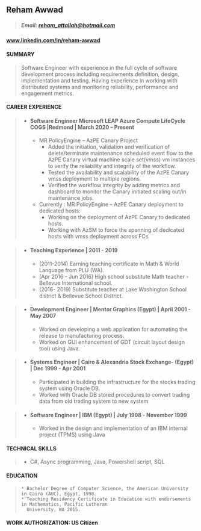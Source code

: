 ## Reham Awwad
 
> ##### Email: reham_attallah@hotmail.com 
#### www.linkedin.com/in/reham-awwad
#### SUMMARY
>   Software Engineer with experience in the full cycle of software development process including requirements
>   definition, design, implementation and testing. Having experience in working with distributed systems and
>   monitoring reliability, performance and engagement metrics.

#### CAREER EXPERIENCE
> * #### Software Engineer Microsoft LEAP Azure Compute LifeCycle COGS |Redmond | March 2020 – Present
>   * MR PolicyEngine – AzPE Canary Project
>     * Added the initiation, validation and verification of delete/terminate maintenance scheduled event
>       flow to the AzPE Canary virtual machine scale set(vmss) vm instances to verify the reliability and
        integrity of the workflow.
>     * Tested the availability and scalability of the AzPE Canary vmss deployment to multiple regions.
>     * Verified the workflow integrity by adding metrics and dashboard to monitor the Canary initiated
>       scaling out/in maintenance jobs.
>   * Currently : MR PolicyEngine – AzPE Canary deployment to dedicated hosts:
>     * Working on the deployment of AzPE Canary to dedicated hosts.
>     * Working with AzSM to force the spanning of dedicated hosts with vmss deployment across FCs.

> * #### Teaching Experience | 2011 - 2019
>     * (2011-2014) Earning teaching certificate in Math & World Language from PLU (WA).
>     * (Apr 2016 - Jun 2016) High school substitute Math teacher - Bellevue International school.
>     * (2016- 2019) Substitute teacher at Lake Washington School district & Bellevue School District.

> * #### Development Engineer | Mentor Graphics (Egypt) | April 2001 - May 2007
>     * Worked on developing a web application for automating the release to manufacturing process.
>     * Worked on GUI enhancement of GDT (circuit layout design tool) using Java.

> * #### Systems Engineer | Cairo & Alexandria Stock Exchange- (Egypt) | Dec 1999 - Apr 2001
>     * Participated in building the infrastructure for the stocks trading system using Oracle DB.
>     * Worked with Oracle DB stored procedures to convert trading data from old trading system to new system 

> * #### Software Engineer | IBM (Egypt) | July 1998 - November 1999
>     * Worked in the design and implementation of an IBM internal project (TPMS) using Java

#### TECHNICAL SKILLS
  >    *  C#, Async programming, Java, Powershell script, SQL
  
#### EDUCATION 
>     * Bachelor Degree of Computer Science, the American University in Cairo (AUC), Egypt, 1998.
>     * Teaching Residency Certificate in Education with endorsements in Mathematics, Pacific Lutheran
>       University, WA 2015.
#### WORK AUTHORIZATION: US Citizen

